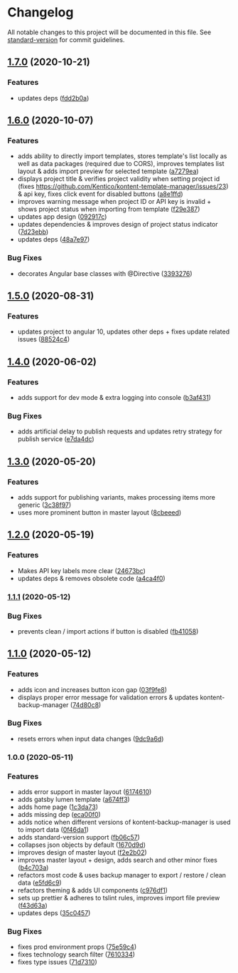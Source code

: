 # Changelog

All notable changes to this project will be documented in this file. See [standard-version](https://github.com/conventional-changelog/standard-version) for commit guidelines.

## [1.7.0](https://github.com/Kentico/kontent-template-manager/compare/v1.6.0...v1.7.0) (2020-10-21)


### Features

* updates deps ([fdd2b0a](https://github.com/Kentico/kontent-template-manager/commit/fdd2b0a0a43387f988d5e939527c9410c19aa11c))

## [1.6.0](https://github.com/Kentico/kontent-template-manager/compare/v1.5.0...v1.6.0) (2020-10-07)


### Features

* adds ability to directly import templates, stores template's list locally as well as data packages (required due to CORS), improves templates list layout & adds import preview for selected template ([a7279ea](https://github.com/Kentico/kontent-template-manager/commit/a7279ea54a7da93f228ec3eec8c46326b91086c6))
* displays project title & verifies project validity when setting project id (fixes https://github.com/Kentico/kontent-template-manager/issues/23) & api key, fixes click event for disabled buttons ([a8e1ffd](https://github.com/Kentico/kontent-template-manager/commit/a8e1ffd41ead9fa2da93f2777d18e36e0086a2c5))
* improves warning message when project ID or API key is invalid + shows project status when importing from template ([f29e387](https://github.com/Kentico/kontent-template-manager/commit/f29e387a60fde8ccb9f7cf3b17c1c3f624f6a284))
* updates app design ([092917c](https://github.com/Kentico/kontent-template-manager/commit/092917c55908333c6465f97ab277577256090468))
* updates dependencies & improves design of project status indicator ([7d23ebb](https://github.com/Kentico/kontent-template-manager/commit/7d23ebb405e3632641b8c6b01554f64111364c38))
* updates deps ([48a7e97](https://github.com/Kentico/kontent-template-manager/commit/48a7e974422d9084b9bb841665b5f65efba648ab))


### Bug Fixes

* decorates Angular base classes with @Directive ([3393276](https://github.com/Kentico/kontent-template-manager/commit/3393276a14bdb7cbc896a49c09d7a4617305151e))

## [1.5.0](https://github.com/Kentico/kontent-template-manager/compare/v1.4.0...v1.5.0) (2020-08-31)


### Features

* updates project to angular 10, updates other deps + fixes update related issues ([88524c4](https://github.com/Kentico/kontent-template-manager/commit/88524c4b169004299651dddc2e69efdc505cbfbd))

## [1.4.0](https://github.com/Kentico/kontent-template-manager/compare/v1.3.0...v1.4.0) (2020-06-02)


### Features

* adds support for dev mode & extra logging into console ([b3af431](https://github.com/Kentico/kontent-template-manager/commit/b3af431d7fdec041f693bc52a5fcf9aeb5452449))


### Bug Fixes

* adds artificial delay to publish requests and updates retry strategy for publish service ([e7da4dc](https://github.com/Kentico/kontent-template-manager/commit/e7da4dc3694b2caf2a38aae7dd26d215c235a0d7))

## [1.3.0](https://github.com/Kentico/kontent-template-manager/compare/v1.2.0...v1.3.0) (2020-05-20)


### Features

* adds support for publishing variants, makes processing items more generic ([3c38f97](https://github.com/Kentico/kontent-template-manager/commit/3c38f979ebdbc5976209ec15e490930c2095a0c6))
* uses more prominent button in master layout ([8cbeeed](https://github.com/Kentico/kontent-template-manager/commit/8cbeeede823851d0dface8852dfcfde6b92460c5))

## [1.2.0](https://github.com/Kentico/kontent-template-manager/compare/v1.1.1...v1.2.0) (2020-05-19)


### Features

* Makes API key labels more clear ([24673bc](https://github.com/Kentico/kontent-template-manager/commit/24673bc97eeddcad79441ccdce1fa7d8ff7c0529))
* updates deps & removes obsolete code ([a4ca4f0](https://github.com/Kentico/kontent-template-manager/commit/a4ca4f0c9a1ee4552f6521adae1c4440f912644a))

### [1.1.1](https://github.com/Kentico/kontent-template-manager/compare/v1.1.0...v1.1.1) (2020-05-12)


### Bug Fixes

* prevents clean / import actions if button is disabled ([fb41058](https://github.com/Kentico/kontent-template-manager/commit/fb410589ee9b5845ea6f568c9118617ee163e82b))

## [1.1.0](https://github.com/Kentico/kontent-template-manager/compare/v0.1.2...v1.1.0) (2020-05-12)


### Features

* adds icon and increases button icon gap ([03f9fe8](https://github.com/Kentico/kontent-template-manager/commit/03f9fe8df214fb07ff7f064d5ae3e561fcb5f4bf))
* displays proper error message for validation errors & updates kontent-backup-manager ([74d80c8](https://github.com/Kentico/kontent-template-manager/commit/74d80c897f153cfa6d9097c424d13fbf2b048f56))


### Bug Fixes

* resets errors when input data changes ([9dc9a6d](https://github.com/Kentico/kontent-template-manager/commit/9dc9a6dc0cb4baff0c3d7f2b6278818a6ab984d5))

### 1.0.0 (2020-05-11)


### Features

* adds error support in master layout ([6174610](https://github.com/Kentico/kontent-template-manager/commit/61746105d1f0e45407be4fadb38952f2be9455cb))
* adds gatsby lumen template ([a674ff3](https://github.com/Kentico/kontent-template-manager/commit/a674ff3756aab5e8d287a68f31f1a3672fde4376))
* adds home page ([1c3da73](https://github.com/Kentico/kontent-template-manager/commit/1c3da7376fa44e50cd10419b39e03972f37a2a60))
* adds missing dep ([eca00f0](https://github.com/Kentico/kontent-template-manager/commit/eca00f0c63cb17730addc28ab1d11860ff569cb8))
* adds notice when different versions of kontent-backup-manager is used to import data ([0f46da1](https://github.com/Kentico/kontent-template-manager/commit/0f46da187c77ea959bfe71d54b2322635aab4324))
* adds standard-version support ([fb06c57](https://github.com/Kentico/kontent-template-manager/commit/fb06c57c6c6468eadcb6108deac07e59c13cfcac))
* collapses json objects by default ([1670d9d](https://github.com/Kentico/kontent-template-manager/commit/1670d9def759a1c3b96e2ab289bcc44d926fcacf))
* improves design of master layout ([f2e2b02](https://github.com/Kentico/kontent-template-manager/commit/f2e2b028d6f5ba03a27b3656784ccfba48950222))
* improves master layout + design, adds search and other minor fixes ([b4c703a](https://github.com/Kentico/kontent-template-manager/commit/b4c703abd03bb948b27e0784078b660cf246943a))
* refactors most code & uses backup manager to export / restore / clean data ([e5fd6c9](https://github.com/Kentico/kontent-template-manager/commit/e5fd6c9bcc14424b9f2e939daaa7b927bc6a9e6f))
* refactors theming & adds UI components ([c976df1](https://github.com/Kentico/kontent-template-manager/commit/c976df11ca0d7f0eecddc15153d2a1f041d1e3c0))
* sets up prettier & adheres to tslint rules, improves import file preview ([f43d63a](https://github.com/Kentico/kontent-template-manager/commit/f43d63a9ad151c959f9200aad6cd0e4e5a5cd254))
* updates deps ([35c0457](https://github.com/Kentico/kontent-template-manager/commit/35c0457e43806f6b8818b3011f8a03d71f841d7a))


### Bug Fixes

* fixes prod environment props ([75e59c4](https://github.com/Kentico/kontent-template-manager/commit/75e59c4202fec7a559a8e397a38b63fdac3d6813))
* fixes technology search filter ([7610334](https://github.com/Kentico/kontent-template-manager/commit/76103348359a5b03919d02f68ef8f60fcd20fe51))
* fixes type issues ([71d7310](https://github.com/Kentico/kontent-template-manager/commit/71d7310a6162ef7b31bf4172a7f34d5d26a3a188))
